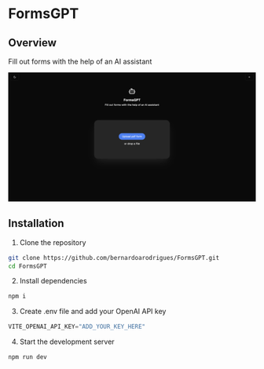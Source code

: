 # FormsGPT

## Overview
Fill out forms with the help of an AI assistant

![Demo](demo/image.png)

## Installation

1. Clone the repository
```bash
git clone https://github.com/bernardoarodrigues/FormsGPT.git
cd FormsGPT
```

2. Install dependencies
```bash
npm i
```

3. Create .env file and add your OpenAI API key
```python
VITE_OPENAI_API_KEY="ADD_YOUR_KEY_HERE"
```

4. Start the development server
```bash
npm run dev
```